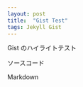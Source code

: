 ```yaml
---
layout: post
title:  "Gist Test"
tags: Jekyll Gist
---
```


Gist のハイライトテスト

<!--more-->

ソースコード

<script src="https://gist.github.com/stmy/49c0bfbd337c32f0bd8eabb910b5aedb.js"></script>

Markdown

<script src="https://gist.github.com/stmy/5aa45f635bae6b0f2071548cd7fd69fc.js"></script>
